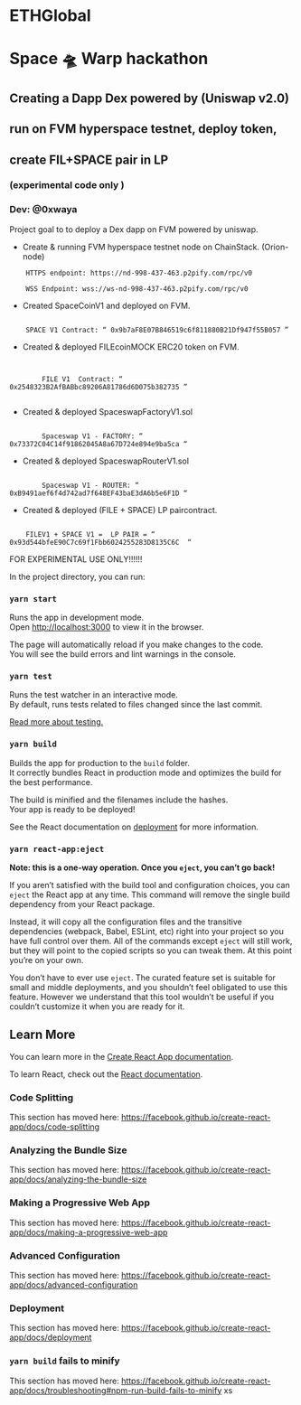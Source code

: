 # ETHGlobal 
# Space 🛸 Warp hackathon

## Creating a Dapp Dex powered by (Uniswap v2.0) 
## run on FVM hyperspace testnet, deploy token,
## create FIL+SPACE pair in LP


###  (experimental code only )

### Dev:  @0xwaya


Project goal to to deploy a Dex dapp on FVM powered by uniswap. 


* Create & running FVM hyperspace testnet node on ChainStack. (Orion-node)

```
    HTTPS endpoint: https://nd-998-437-463.p2pify.com/rpc/v0

    WSS Endpoint: wss://ws-nd-998-437-463.p2pify.com/rpc/v0

 ```


* Created SpaceCoinV1 and deployed on FVM.

```

	SPACE V1 Contract: “ 0x9b7aF8E07B846519c6f811880B21Df947f55B057 ”

```


        
* Created & deployed FILEcoinMOCK  ERC20 token on FVM.

```

	
        FILE V1  Contract: “ 0x2548323B2AfBABbc89206A81786d6D075b382735 ”             


```


* Created & deployed SpaceswapFactoryV1.sol 

```

        Spaceswap V1 - FACTORY: “ 0x73372C04C14f91862045A8a67D724e894e9ba5ca “

```


* Created & deployed SpaceswapRouterV1.sol 

```

        Spaceswap V1 - ROUTER: “ 0xB9491aef6f4d742ad7f648EF43baE3dA6b5e6F1D “

```

* Created & deployed (FILE + SPACE) LP paircontract.

```

	FILEV1 + SPACE V1 =  LP PAIR = “ 0x93d544bfeE90C7c69f1Fbb6024255283D8135C6C  “

```





FOR EXPERIMENTAL USE ONLY!!!!!!

In the project directory, you can run:

### `yarn start`

Runs the app in development mode.<br>
Open [http://localhost:3000](http://localhost:3000) to view it in the browser.

The page will automatically reload if you make changes to the code.<br>
You will see the build errors and lint warnings in the console.

### `yarn test`

Runs the test watcher in an interactive mode.<br>
By default, runs tests related to files changed since the last commit.

[Read more about testing.](https://facebook.github.io/create-react-app/docs/running-tests)

### `yarn build`

Builds the app for production to the `build` folder.<br />
It correctly bundles React in production mode and optimizes the build for the best performance.

The build is minified and the filenames include the hashes.<br />
Your app is ready to be deployed!

See the React documentation on [deployment](https://facebook.github.io/create-react-app/docs/deployment) for more information.

### `yarn react-app:eject`

**Note: this is a one-way operation. Once you `eject`, you can’t go back!**

If you aren’t satisfied with the build tool and configuration choices, you can `eject` the React app at any time. This command will
remove the single build dependency from your React package.

Instead, it will copy all the configuration files and the transitive dependencies (webpack, Babel, ESLint, etc) right
into your project so you have full control over them. All of the commands except `eject` will still work, but
they will point to the copied scripts so you can tweak them. At this point you’re on your own.

You don’t have to ever use `eject`. The curated feature set is suitable for small and middle deployments, and you shouldn’t feel obligated to use this feature. However we understand that this tool wouldn’t be useful if you couldn’t customize it when you are ready for it.

## Learn More

You can learn more in the [Create React App documentation](https://facebook.github.io/create-react-app/docs/getting-started).

To learn React, check out the [React documentation](https://reactjs.org/).

### Code Splitting

This section has moved here: https://facebook.github.io/create-react-app/docs/code-splitting

### Analyzing the Bundle Size

This section has moved here: https://facebook.github.io/create-react-app/docs/analyzing-the-bundle-size

### Making a Progressive Web App

This section has moved here: https://facebook.github.io/create-react-app/docs/making-a-progressive-web-app

### Advanced Configuration

This section has moved here: https://facebook.github.io/create-react-app/docs/advanced-configuration

### Deployment

This section has moved here: https://facebook.github.io/create-react-app/docs/deployment

### `yarn build` fails to minify

This section has moved here: https://facebook.github.io/create-react-app/docs/troubleshooting#npm-run-build-fails-to-minify
xs
